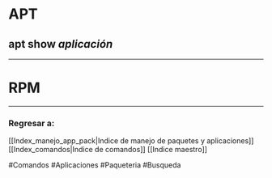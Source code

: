 # APT
## apt show *aplicación*
---
# RPM
---
### Regresar a:
[[Index_manejo_app_pack|Indice de manejo de paquetes y aplicaciones]]
[[Index_comandos|Indice de comandos]]
[[Indice maestro]]

#Comandos #Aplicaciones #Paqueteria #Busqueda 